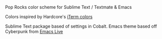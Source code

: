 Pop Rocks color scheme for Sublime Text / Textmate & Emacs

Colors inspired by Hardcore's [iTerm colors](https://github.com/hardcore/iTerm-colors)

Sublime Text package based of settings in Cobalt.
Emacs theme based off Cyberpunk from [Emacs Live](https://github.com/overtone/emacs-live)